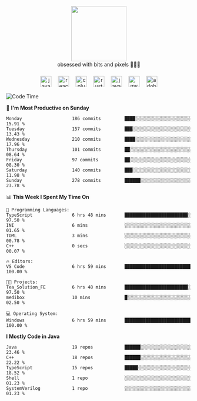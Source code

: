 


  <div align="center">
    
   <img src = "https://i.postimg.cc/W1R4TF4j/d6kpuve-c97567cf-518b-4b86-a271-5c89d88d22f7.gif"  width=150px height=150px />
 </div>

<div align="center">
  obsessed with bits and pixels 🧑‍💻🎨
</div>

  ###
<div align="center">
 <img src="https://cdn.jsdelivr.net/gh/devicons/devicon/icons/javascript/javascript-original.svg" height="30" alt="javascript logo"  />
  <img width="10" />
  <img src="https://cdn.jsdelivr.net/gh/devicons/devicon/icons/react/react-original.svg" height="30" alt="react logo"  />
  <img width="10" />
   <!--<img src="https://cdn.jsdelivr.net/gh/devicons/devicon/icons/nodejs/nodejs-original.svg" height="30" alt="nodejs logo"  />
  <img width="10" />
 <img src="https://cdn.jsdelivr.net/gh/devicons/devicon/icons/flutter/flutter-original.svg" height="30" alt="flutter logo"  />
 <img width="10" />-->
  <img src="https://cdn.jsdelivr.net/gh/devicons/devicon/icons/cplusplus/cplusplus-original.svg" height="30" alt="cpluplus logo"  />
  <img width="10" />
    <img src="https://cdn.jsdelivr.net/gh/devicons/devicon/icons/rust/rust-original.svg" height="30" alt="rust logo"  />
  <img width="10" />
  <img src="https://cdn.jsdelivr.net/gh/devicons/devicon/icons/java/java-original.svg" height="30" alt="java logo"  />
  <img width="10" />
  <img src="https://skillicons.dev/icons?i=mysql" height="30" alt="mysql logo"  />
  <img width="10" />
  <img src="https://skillicons.dev/icons?i=pr" height="30" alt="adobepremierepro logo"  />
</div>

<!--START_SECTION:waka-->
![Code Time](http://img.shields.io/badge/Code%20Time-2%2C106%20hrs%2042%20mins-blue)

📅 **I'm Most Productive on Sunday** 

```text
Monday                   186 commits         ████░░░░░░░░░░░░░░░░░░░░░   15.91 % 
Tuesday                  157 commits         ███░░░░░░░░░░░░░░░░░░░░░░   13.43 % 
Wednesday                210 commits         ████░░░░░░░░░░░░░░░░░░░░░   17.96 % 
Thursday                 101 commits         ██░░░░░░░░░░░░░░░░░░░░░░░   08.64 % 
Friday                   97 commits          ██░░░░░░░░░░░░░░░░░░░░░░░   08.30 % 
Saturday                 140 commits         ███░░░░░░░░░░░░░░░░░░░░░░   11.98 % 
Sunday                   278 commits         ██████░░░░░░░░░░░░░░░░░░░   23.78 % 
```


📊 **This Week I Spent My Time On** 

```text
💬 Programming Languages: 
TypeScript               6 hrs 48 mins       ████████████████████████░   97.50 % 
INI                      6 mins              ░░░░░░░░░░░░░░░░░░░░░░░░░   01.65 % 
TOML                     3 mins              ░░░░░░░░░░░░░░░░░░░░░░░░░   00.78 % 
C++                      0 secs              ░░░░░░░░░░░░░░░░░░░░░░░░░   00.07 % 

🔥 Editors: 
VS Code                  6 hrs 59 mins       █████████████████████████   100.00 % 

🐱‍💻 Projects: 
Tea_Solution_FE          6 hrs 48 mins       ████████████████████████░   97.50 % 
medibox                  10 mins             █░░░░░░░░░░░░░░░░░░░░░░░░   02.50 % 

💻 Operating System: 
Windows                  6 hrs 59 mins       █████████████████████████   100.00 % 
```

**I Mostly Code in Java** 

```text
Java                     19 repos            ██████░░░░░░░░░░░░░░░░░░░   23.46 % 
C++                      18 repos            ██████░░░░░░░░░░░░░░░░░░░   22.22 % 
TypeScript               15 repos            █████░░░░░░░░░░░░░░░░░░░░   18.52 % 
Shell                    1 repo              ░░░░░░░░░░░░░░░░░░░░░░░░░   01.23 % 
SystemVerilog            1 repo              ░░░░░░░░░░░░░░░░░░░░░░░░░   01.23 % 
```




<!--END_SECTION:waka-->
